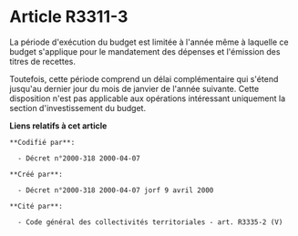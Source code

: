 # Article R3311-3

La période d'exécution du budget est limitée à l'année même à laquelle ce budget s'applique pour le mandatement des dépenses
et l'émission des titres de recettes.

Toutefois, cette période comprend un délai complémentaire qui s'étend jusqu'au dernier jour du mois de janvier de l'année
suivante. Cette disposition n'est pas applicable aux opérations intéressant uniquement la section d'investissement du budget.

**Liens relatifs à cet article**

	**Codifié par**:

	  - Décret n°2000-318 2000-04-07

	**Créé par**:

	  - Décret n°2000-318 2000-04-07 jorf 9 avril 2000

	**Cité par**:

	  - Code général des collectivités territoriales - art. R3335-2 (V)
